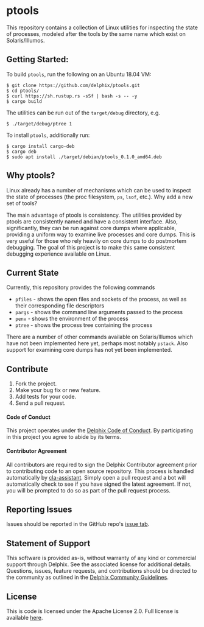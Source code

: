 # ptools

This repository contains a collection of Linux utilities for inspecting the
state of processes, modeled after the tools by the same name which exist on
Solaris/Illumos.

## Getting Started:

To build `ptools`, run the following on an Ubuntu 18.04 VM:

    $ git clone https://github.com/delphix/ptools.git
    $ cd ptools/
    $ curl https://sh.rustup.rs -sSf | bash -s -- -y
    $ cargo build

The utilities can be run out of the `target/debug` directory, e.g.

    $ ./target/debug/ptree 1

To install `ptools`, additionally run:

    $ cargo install cargo-deb
    $ cargo deb
    $ sudo apt install ./target/debian/ptools_0.1.0_amd64.deb

## Why ptools?

Linux already has a number of mechanisms which can be used to inspect the state
of processes (the proc filesystem, `ps`, `lsof`, etc.). Why add a new set of
tools?

The main advantage of ptools is consistency. The utilities provided by ptools
are consistently named and have a consistent interface. Also, significantly,
they can be run against core dumps where applicable, providing a uniform way to
examine live processes and core dumps. This is very useful for those who rely
heavily on core dumps to do postmortem debugging. The goal of this project is
to make this same consistent debugging experience available on Linux.

## Current State

Currently, this repository provides the following commands

* `pfiles` - shows the open files and sockets of the process, as well as their
   corresponding file descriptors
* `pargs` - shows the command line arguments passed to the process
* `penv` - shows the environment of the process
* `ptree` - shows the process tree containing the process

There are a number of other commands available on Solaris/Illumos which have not
been implemented here yet, perhaps most notably `pstack`. Also support for
examining core dumps has not yet been implemented.

## Contribute

1.  Fork the project.
2.  Make your bug fix or new feature.
3.  Add tests for your code.
4.  Send a pull request.

#### <a id="code-of-conduct"></a>Code of Conduct

This project operates under the [Delphix Code of Conduct](https://delphix.github.io/code-of-conduct.html). By participating in this project you agree to abide by its terms.

#### <a id="contributor-agreement"></a>Contributor Agreement

All contributors are required to sign the Delphix Contributor agreement prior to contributing code to an open source repository. This process is handled automatically by [cla-assistant](https://cla-assistant.io/). Simply open a pull request and a bot will automatically check to see if you have signed the latest agreement. If not, you will be prompted to do so as part of the pull request process.


## Reporting Issues

Issues should be reported in the GitHub repo's [issue tab](https://github.com/delphix/ptools/issues).

## Statement of Support

This software is provided as-is, without warranty of any kind or commercial
support through Delphix. See the associated license for additional details.
Questions, issues, feature requests, and contributions should be directed to the
community as outlined in the
[Delphix Community Guidelines](https://delphix.github.io/community-guidelines.html).

## License

This is code is licensed under the Apache License 2.0. Full license is
available [here](./LICENSE).
